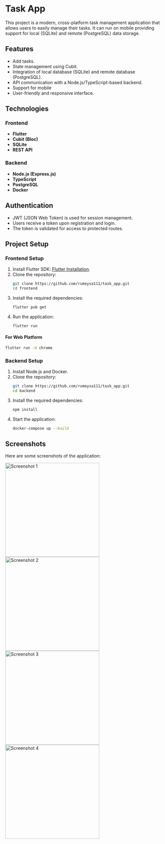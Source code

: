 # Task App

This project is a modern, cross-platform task management application that allows users to easily manage their tasks. It can run on  mobile  providing support for local (SQLite) and remote (PostgreSQL) data storage.

## Features
- Add tasks.
- State management using Cubit.
- Integration of local database (SQLite) and remote database (PostgreSQL).
- API communication with a Node.js/TypeScript-based backend.
- Support for mobile 
- User-friendly and responsive interface.

## Technologies

### Frontend
- **Flutter**
- **Cubit (Bloc)**
- **SQLite**
- **REST API**

### Backend
- **Node.js (Express.js)**
- **TypeScript**
- **PostgreSQL**
- **Docker**

## Authentication
- JWT (JSON Web Token) is used for session management.
- Users receive a token upon registration and login.
- The token is validated for access to protected routes.

## Project Setup

### Frontend Setup
1. Install Flutter SDK: [Flutter Installation](https://flutter.dev/docs/get-started/install).
2. Clone the repository:
   ```bash
   git clone https://github.com/rumeysa111/task_app.git
   cd frontend
   ```
3. Install the required dependencies:
   ```bash
   flutter pub get
   ```
4. Run the application:
   ```bash
   flutter run
   ```

#### For Web Platform
```bash
flutter run -d chrome
```

### Backend Setup
1. Install Node.js and Docker.
2. Clone the repository:
   ```bash
   git clone https://github.com/rumeysa111/task_app.git
   cd backend
   ```
3. Install the required dependencies:
   ```bash
   npm install
   ```
4. Start the application:
   ```bash
   docker-compose up --build
   ```

## Screenshots
Here are some screenshots of the application:

<img src="assets/images/Screenshot_1737739375.png" alt="Screenshot 1" width="300">
<img src="assets/images/Screenshot_1737739500.png" alt="Screenshot 2" width="300">
<img src="assets/images/Screenshot_1737739570.png" alt="Screenshot 3" width="300">
<img src="assets/images/Screenshot_1737739606.png" alt="Screenshot 4" width="300">
